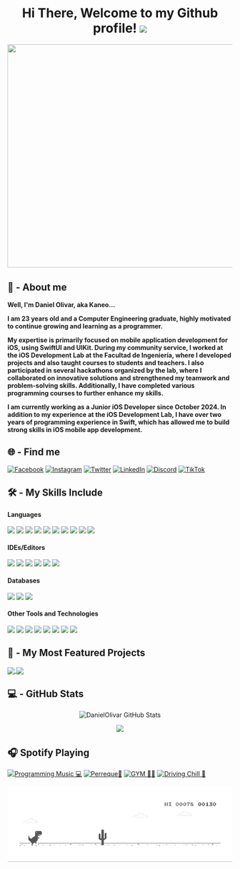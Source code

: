<h1 align="center"><b>Hi There, Welcome to my Github profile! </b><img src="https://media.giphy.com/media/hvRJCLFzcasrR4ia7z/giphy.gif" width="35"></h1>
<p align="center">
  <img src="https://github.com/user-attachments/assets/0577fba5-c3b2-4f4c-b8b9-22f60c020006" width="900" height="500" />
</p>

## 🌟 - About me 
<p>
<b>
Well, I'm Daniel Olivar, aka Kaneo...

I am 23 years old and a Computer Engineering graduate, highly motivated to continue growing and learning as a programmer. 

My expertise is primarily focused on mobile application development for iOS, using SwiftUI and UIKit. During my community service, I worked at the iOS Development Lab at the Facultad de Ingeniería, where I developed projects and also taught courses to students and teachers. I also participated in several hackathons organized by the lab, where I collaborated on innovative solutions and strengthened my teamwork and problem-solving skills. Additionally, I have completed various programming courses to further enhance my skills.

I am currently working as a Junior iOS Developer since October 2024. In addition to my experience at the iOS Development Lab, I have over two years of programming experience in Swift, which has allowed me to build strong skills in iOS mobile app development.

</b>
</p>

## 🌐 - Find me
[![Facebook](https://img.shields.io/badge/Facebook-%231877F2.svg?style=for-the-badge&logo=Facebook&logoColor=white)](https://facebook.com/danielolivar22) [![Instagram](https://img.shields.io/badge/Instagram-%23E4405F.svg?style=for-the-badge&logo=Instagram&logoColor=white)](https://www.instagram.com/axel22pr?igsh=MW9iYTJtbWRrN3R4bg%3D%3D&utm_source=qr ) [![Twitter](https://img.shields.io/badge/X-%23000000.svg?style=for-the-badge&logo=X&logoColor=white)](https://x.com/_kanneo_?s=21) [![LinkedIn](https://img.shields.io/badge/linkedin-%230077B5.svg?&style=for-the-badge&logo=linkedin&logoColor=white)](https://linkedin.com/in/danielolivar22) [![Discord](https://img.shields.io/badge/Discord-%235865F2.svg?style=for-the-badge&logo=discord&logoColor=white)](https://discordapp.com/users/628433690824802346) [![TikTok](https://img.shields.io/badge/TikTok-%23000000.svg?style=for-the-badge&logo=TikTok&logoColor=white)](https://www.tiktok.com/@axel22prr?_r=1&_d=ejcja8468dbgba&sec_uid=MS4wLjABAAAAE2RMhJglsWtwH5tBqgbrjRABTo9BPIHN9JYTAWL8lBli2gNP0bwocsfM3_9ExrP3&share_author_id=233415638860419072&sharer_language=es&source=h5_m&u_code=aema8ahg180kk&ug_btm=b8727,b0&social_share_type=4&utm_source=copy&sec_user_id=MS4wLjABAAAAE2RMhJglsWtwH5tBqgbrjRABTo9BPIHN9JYTAWL8lBli2gNP0bwocsfM3_9ExrP3&tt_from=copy&utm_medium=ios&utm_campaign=client_share&enable_checksum=1&user_id=233415638860419072&share_link_id=A6473227-FA01-42B8-BFC9-B97705ED9A5D&share_app_id=1233 )


## 🛠️ - My Skills Include
<h4> Languages </h4>
<span>
	<img src="https://img.shields.io/badge/swift-F54A2A?style=for-the-badge&logo=swift&logoColor=white">
	<img src="https://img.shields.io/badge/python-3670A0?style=for-the-badge&logo=python&logoColor=ffdd54">
	<img src="https://img.shields.io/badge/node.js-6DA55F?style=for-the-badge&logo=node.js&logoColor=white">
	<img src="https://img.shields.io/badge/php-%23777BB4.svg?style=for-the-badge&logo=php&logoColor=white">
	<img src="https://img.shields.io/badge/html5-%23E34F26.svg?style=for-the-badge&logo=html5&logoColor=white">
	<img src="https://img.shields.io/badge/javascript-%23323330.svg?style=for-the-badge&logo=javascript&logoColor=%23F7DF1E">
	<img src="https://img.shields.io/badge/css3-%231572B6.svg?style=for-the-badge&logo=css3&logoColor=white">
	<img src="https://img.shields.io/badge/latex-%23008080.svg?style=for-the-badge&logo=latex&logoColor=white">
	<img src="https://img.shields.io/badge/c-%2300599C.svg?style=for-the-badge&logo=c&logoColor=white">
	<img src="https://img.shields.io/badge/c++-%2300599C.svg?style=for-the-badge&logo=c%2B%2B&logoColor=white">
</span>	
<h4> IDEs/Editors </h4>
<span>
	<img src="https://img.shields.io/badge/Xcode-007ACC?style=for-the-badge&logo=Xcode&logoColor=white">
	<img src="https://img.shields.io/badge/Visual%20Studio%20Code-0078d7.svg?style=for-the-badge&logo=visual-studio-code&logoColor=white">
	<img src="https://img.shields.io/badge/Microsoft%20SQL%20Server-CC2927?style=for-the-badge&logo=microsoft%20sql%20server&logoColor=white">
	<img src="https://img.shields.io/badge/Visual%20Studio-5C2D91.svg?style=for-the-badge&logo=visual-studio&logoColor=white">
	<img src="https://img.shields.io/badge/Notepad++-90E59A.svg?style=for-the-badge&logo=notepad%2b%2b&logoColor=blacke">
	<img src="https://img.shields.io/badge/sublime_text-%23575757.svg?style=for-the-badge&logo=sublime-text&logoColor=important">
</span>	
<h4> Databases </h4>
<span>
	<img src="https://img.shields.io/badge/Microsoft%20SQL%20Server-CC2927?style=for-the-badge&logo=microsoft%20sql%20server&logoColor=white">
	<img src="https://img.shields.io/badge/firebase-%23039BE5.svg?style=for-the-badge&logo=firebase">
	<img src="https://img.shields.io/badge/postgres-%23316192.svg?style=for-the-badge&logo=postgresql&logoColor=white">
</span>	
<h4> Other Tools and Technologies </h4>
<span>
	<img src="https://img.shields.io/badge/cisco-%23049fd9.svg?style=for-the-badge&logo=cisco&logoColor=black">
	<img src="https://img.shields.io/badge/Postman-FF6C37?style=for-the-badge&logo=postman&logoColor=white">
	<img src="https://img.shields.io/badge/App_Store-0D96F6?style=for-the-badge&logo=app-store&logoColor=white">
	<img src="https://img.shields.io/badge/git-%23F05033.svg?style=for-the-badge&logo=git&logoColor=white">
	<img src="https://img.shields.io/badge/github-%23121011.svg?style=for-the-badge&logo=github&logoColor=white">
	<img src="https://img.shields.io/badge/Microsoft_Excel-217346?style=for-the-badge&logo=microsoft-excel&logoColor=white">
	<img src="https://img.shields.io/badge/blender-%23F5792A.svg?style=for-the-badge&logo=blender&logoColor=white">
	<img src="https://img.shields.io/badge/Canva-%2300C4CC.svg?style=for-the-badge&logo=Canva&logoColor=white">
	
</span>	

## 🚀 - My Most Featured Projects

<a href="https://github.com/DanielOlivar/EyeGuard">
  <img align="center" src="https://github-readme-stats.vercel.app/api/pin/?username=DanielOlivar&repo=EyeGuard&theme=tokyonight" />
</a>

<a href="https://github.com/DanielOlivar/Cryptography">
  <img align="center" src="https://github-readme-stats.vercel.app/api/pin/?username=DanielOlivar&repo=Cryptography&theme=tokyonight" />
</a>


## 💻 - GitHub Stats
<p align="center">
  <img width="500" src="https://github-readme-stats.vercel.app/api/top-langs/?username=DanielOlivar&count_private=true&theme=radical" alt="DanielOlivar GitHub Stats" />
</p>
<p align="center">
  <a href="https://github.com/DanielOlivar">
    <img src="https://github-readme-stats.vercel.app/api?username=DanielOlivar&count_private=true&show_icons=true&theme=radical" />
  </a>
</p>


## :headphones: Spotify Playing

[![Programming Music 💻](https://img.shields.io/badge/Programming%20Music%20%F0%9F%92%BB-%231DB954.svg?&style=for-the-badge&logo=spotify&logoColor=white)](https://open.spotify.com/playlist/3h55gcQ4pQgal3R0uIZVFC?si=89218c91aa8f4265) 
[![Perreque👅](https://img.shields.io/badge/Perreque%20%F0%9F%91%85-%231DB954.svg?&style=for-the-badge&logo=spotify&logoColor=white)](https://open.spotify.com/playlist/1tMyGOXrH40XlJzTK7Am94?si=bb9662da12984dda)
[![GYM 💪🏻](https://img.shields.io/badge/GYM%20%F0%9F%92%AA%F0%9F%8F%BD-%231DB954.svg?&style=for-the-badge&logo=spotify&logoColor=white)](https://open.spotify.com/playlist/0oN653cp0XglPwtJY3bYjj?si=2ebbbdfe82f4476e)
[![Driving Chill 🎵](https://img.shields.io/badge/Driving%20Chill%20%F0%9F%8E%B5-%231DB954.svg?&style=for-the-badge&logo=spotify&logoColor=white)](https://open.spotify.com/playlist/6Q05AcsO08IFIRqNFtRi7D?si=6dde3231723a4e0b)


<!-- [![Spotify](https://readme-spotify.warengonzaga.com/api/spotify)](https://open.spotify.com/user/31akldji5rd6vknkaxfyoztrn2ei?si=63e8b91fcccd43eb) -->


<p align="center">
  <img src="https://raw.githubusercontent.com/wangningkai/wangningkai/master/assets/dino.gif" alt="Dino" />
</p>








